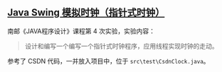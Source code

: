 ## [Java Swing 模拟时钟（指针式时钟）](https://github.com/purple4pur/JavaSwingAnalogClock)

南邮《JAVA程序设计》课程第 4 次实验，实验内容：

> 设计和编写一个编写一个指针式时钟程序，应用线程实现时钟的走动。

参考了 CSDN 代码，一并放入项目中，位于 `src\test\CsdnClock.java`。
